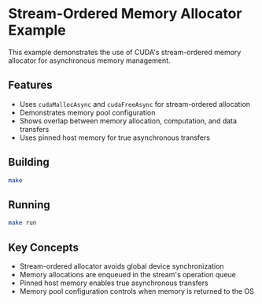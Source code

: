 # Stream-Ordered Memory Allocator Example

This example demonstrates the use of CUDA's stream-ordered memory allocator for asynchronous memory management.

## Features

- Uses `cudaMallocAsync` and `cudaFreeAsync` for stream-ordered allocation
- Demonstrates memory pool configuration
- Shows overlap between memory allocation, computation, and data transfers
- Uses pinned host memory for true asynchronous transfers

## Building

```bash
make
```

## Running

```bash
make run
```

## Key Concepts

- Stream-ordered allocator avoids global device synchronization
- Memory allocations are enqueued in the stream's operation queue
- Pinned host memory enables true asynchronous transfers
- Memory pool configuration controls when memory is returned to the OS
